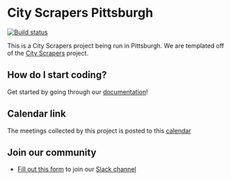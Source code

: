 # City Scrapers Pittsburgh

[![Build status](https://github.com/pgh-public-meetings/city-scrapers-pitt/workflows/CI/badge.svg)](https://github.com/pgh-public-meetings/city-scrapers-pitt/actions)

This is a City Scrapers project being run in Pittsburgh. We are templated off of the [City Scrapers](https://cityscrapers.org) project.

## How do I start coding?

Get started by going through our [documentation](https://pgh-public-meetings.github.io/city-scrapers-pitt)!

## Calendar link

The meetings collected by this project is posted to this [calendar](https://pgh-public-meetings.github.io/events/)

## Join our community

- [Fill out this form](https://airtable.com/shrsdRcYVzp019U22) to join our [Slack channel](https://citybureau.slack.com/#labs_city_scrapers)
